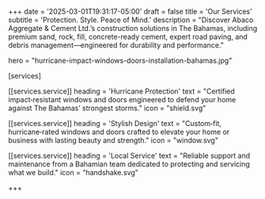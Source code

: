 +++
date = '2025-03-01T19:31:17-05:00'
draft = false
title = 'Our Services'
subtitle = 'Protection. Style. Peace of Mind.'
description = "Discover Abaco Aggregate & Cement Ltd.’s construction solutions in The Bahamas, including premium sand, rock, fill, concrete-ready cement, expert road paving, and debris management—engineered for durability and performance."

hero = "hurricane-impact-windows-doors-installation-bahamas.jpg"

[services]

  [[services.service]]
    heading = 'Hurricane Protection'
    text = "Certified impact‑resistant windows and doors engineered to defend your home against The Bahamas’ strongest storms."
    icon = "shield.svg"

  [[services.service]]
    heading = 'Stylish Design'
    text = "Custom‑fit, hurricane‑rated windows and doors crafted to elevate your home or business with lasting beauty and strength."
    icon = "window.svg"

  [[services.service]]
    heading = 'Local Service'
    text = "Reliable support and maintenance from a Bahamian team dedicated to protecting and servicing what we build."
    icon = "handshake.svg"

+++
